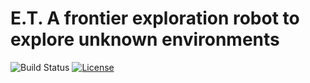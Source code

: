 # E.T. A frontier exploration robot to explore unknown environments
![Build Status](https://travis-ci.com/SrinidhiSreenath/ET_Exploration_Robot.svg?branch=master) [![License](https://img.shields.io/badge/License-BSD%203--Clause-blue.svg)](https://opensource.org/licenses/BSD-3-Clause)
